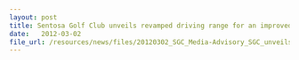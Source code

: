 ```yaml
---
layout: post
title: Sentosa Golf Club unveils revamped driving range for an improved golfing experience
date:   2012-03-02
file_url: /resources/news/files/20120302_SGC_Media-Advisory_SGC_unveils_revamped_driving_range_for_an_improved_golfing_experience.pdf
---
```

